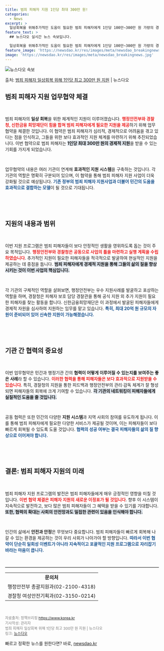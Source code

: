 ```yaml
---
title: 범죄 피해자 지원 1인당 최대 300만 원!
categories:
  - News
excerpt: >
  일상회복을 위해추가적인 도움이 필요한 범죄 피해자에게 1인당 100만~300만 원 가량의 경제적 지원이 시행…
feature_text: >
  ## 뉴스다오 실시간 뉴스 속보입니다.

  일상회복을 위해추가적인 도움이 필요한 범죄 피해자에게 1인당 100만~300만 원 가량의 경제적 지원이 시행…
feature_image: 'https://newsdao.kr/res/images/meta/newsdao_breakingnews.jpg'
image: 'https://newsdao.kr/res/images/meta/newsdao_breakingnews.jpg'
---
```


![뉴스다오 속보](https://newsdao.kr/res/images/meta/newsdao_breakingnews.jpg)

<p>출처: <a href="https://newsdao.kr/3609" rel="dofollow">범죄 피해자 일상회복 위해 1인당 최고 300만 원 지원</a> | 뉴스다오</p>

<h2 data-ke-size="size26">범죄 피해자 지원 업무협약 체결</h2>

<p data-ke-size="size16">&nbsp;</p>

범죄 피해자의 <b>일상 회복</b>을 위한 체계적인 지원이 이루어졌습니다. <b><span style="color: #ee2323;">행정안전부와 경찰청, 신한금융 희망재단이 힘을 합쳐 범죄 피해자에게 필요한 지원을 제공</span></b>하기 위해 업무협약을 체결한 것입니다. 이 협약은 범죄 피해자가 심리적, 경제적으로 어려움을 겪고 있다는 점을 인식하고, 그들을 위한 보다 효과적인 지원 체계를 마련하기 위해 추진되었습니다. 이번 협약으로 범죄 피해자는 <b><span style="background-color: #21538527;">1인당 최대 300만 원의 경제적 지원</span></b>을 받을 수 있는 기회를 가지게 되었습니다.

<p data-ke-size="size16">&nbsp;</p>

업무협약의 내용은 여러 기관이 연계해 <b>효과적인 지원 시스템</b>을 구축하는 것입니다. 각 기관의 역할은 명확히 구분되어 있으며, 이 협약을 통해 범죄 피해자 지원 사업이 더욱 강화될 것으로 예상됩니다. <b><span style="color: #1a5490;">기존 정부의 범죄 피해자 지원사업과 더불어 민간의 도움을 효과적으로 결합하는 모델</span></b>이 될 것으로 기대됩니다.

<p data-ke-size="size16">&nbsp;</p>

<p data-ke-size="size16">&nbsp;</p>

<h2 data-ke-size="size26">지원의 내용과 범위</h2>

<p data-ke-size="size16">&nbsp;</p>

이번 지원 프로그램은 범죄 피해자들이 보다 안정적인 생활을 영위하도록 돕는 것이 주요 목적입니다. <b><span style="color: #ee2323;">행정안전부와 경찰청은 공동으로 사업의 틀을 마련하고 실행 계획을 수립하였습니다</span></b>. 추가적인 지원이 필요한 피해자들을 적극적으로 발굴하여 현실적인 지원을 제공하는 데 중점을 둡니다. <b><span style="background-color: #21538527;">범죄 피해자에게 경제적 지원을 통해 그들의 삶의 질을 향상시키는 것이 이번 사업의 핵심입니다.</span></b>

<p data-ke-size="size16">&nbsp;</p>

각 기관의 구체적인 역할을 살펴보면, 행정안전부는 우수 지원사례를 발굴하고 포상하는 역할을 하며, 경찰청은 피해자 보호 담당 경찰관을 통해 공식 지원 외 추가 지원이 필요한 피해자를 찾는 활동을 합니다. 신한금융희망재단은 이 과정에서 발굴된 피해자들에게 경제적 자원을 심사하여 지원하는 임무를 맡고 있습니다. <b><span style="color: #1a5490;">특히, 최대 20억 원 규모의 자원이 준비되어 있어 신속한 지원이 가능해졌습니다.</span></b>

<p data-ke-size="size16">&nbsp;</p>

<p data-ke-size="size16">&nbsp;</p>

<h2 data-ke-size="size26">기관 간 협력의 중요성</h2>

<p data-ke-size="size16">&nbsp;</p>

이번 업무협약은 민간과 행정기관 간의 <b>협력이 어떻게 이루어질 수 있는지를 보여주는 좋은 사례</b>라 할 수 있습니다. <b><span style="color: #ee2323;">이러한 협력을 통해 피해자들은 보다 효과적으로 지원받을 수 있습니다</span></b>. 특히, 경찰청의 지원을 통한 피드백과 행정안전부의 관리·감독 체계가 잘 형성되면 피해자들의 회복에 크게 기여할 수 있습니다. <b><span style="background-color: #21538527;">각 기관의 네트워킹이 피해자들에게 실질적인 도움을 줄 것입니다.</span></b>

<p data-ke-size="size16">&nbsp;</p>

공동 협력은 또한 민간의 다양한 <b>지원 시스템</b>과 지역 사회의 참여를 유도하게 됩니다. 이를 통해 범죄 피해자에게 필요한 다양한 서비스가 제공될 것이며, 이는 피해자들이 보다 빠르게 회복될 수 있도록 도울 것입니다. <b><span style="color: #1a5490;">협력의 성공 여부는 결국 피해자들의 삶의 질 향상으로 이어져야 합니다.</span></b>

<p data-ke-size="size16">&nbsp;</p>

<p data-ke-size="size16">&nbsp;</p>

<h2 data-ke-size="size26">결론: 범죄 피해자 지원의 미래</h2>

<p data-ke-size="size16">&nbsp;</p>

범죄 피해자 지원 프로그램의 발전은 범죄 피해자들에게 매우 긍정적인 영향을 미칠 것입니다. <b><span style="color: #ee2323;">이번 협약 체결은 피해자 지원의 새로운 이정표가 될 것입니다</span></b>. 향후 이 시스템이 지속적으로 발전하고, 보다 많은 범죄 피해자들이 그 혜택을 받을 수 있기를 기대합니다. <b><span style="background-color: #21538527;">또한, 협력의 확대는 사회의 안전망과도 밀접한 관련이 있음을 인식해야 합니다.</span></b>

<p data-ke-size="size16">&nbsp;</p>

인간의 삶에서 <b>안전과 안정</b>은 무엇보다 중요합니다. 범죄 피해자들이 빠르게 회복해 나갈 수 있는 환경을 제공하는 것이 우리 사회가 나아가야 할 방향입니다. <b><span style="color: #1a5490;">따라서 이번 협약이 단순히 일회성 이벤트가 아니라 지속적이고 포괄적인 지원 프로그램으로 자리잡기 바라는 마음이 큽니다.</span></b>

<p data-ke-size="size16">&nbsp;</p>

<hr style="border:none; border-top:2px solid #ccc;height:1px;"/>

<table style="width:100%; border-collapse:collapse;">
<tr>
<td style="text-align: center; height: 17px;"><b>문의처</b></td>
</tr>
<tr>
<td style="text-align: center; height: 17px;">행정안전부 총괄지원과(02-2100-4318)</td>
</tr>
<tr>
<td style="text-align: center; height: 17px;">경찰청 여성안전기획과(02-3150-0214)</td>
</tr>
</table>

<p data-ke-size="size16">&nbsp;</p>

<span style="color: #7e7e7e; font-size: 12px;">자료출처: 정책브리핑 https://www.korea.kr</span><br/>
<span style="color: #7e7e7e; font-size: 12px;">기사작성: 관리자</span><br/>
<span style="color: #7e7e7e; font-size: 12px;">범죄 피해자 일상회복 위해 1인당 최고 300만 원 지원 | 뉴스다오</span><br/>
<span style="color: #7e7e7e; font-size: 12px;">링크: <a href="https://newsdao.kr/3609">뉴스다오</a></span> 

빠르고 정확한 뉴스를 원한다면? 바로, <a href="https://newsdao.kr" rel="dofollow">newsdao.kr</a>


